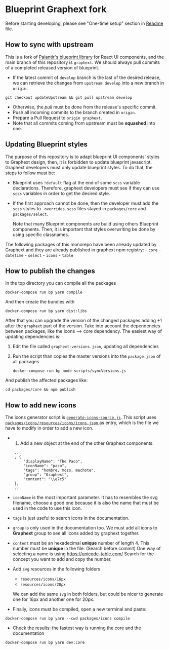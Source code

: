 # Blueprint Graphext fork
Before starting developing, please see "One-time setup" section in [Readme](README.md) file.

## How to sync with upstream
This is a fork of [Palantir's blueprint library](https://github.com/palantir/blueprint) for React UI components, and the main branch of this repository is `graphext`.
We should always pull commits of a completed released version of blueprint.
- If the latest commit of `develop` branch is the last of the desired release, we can retrieve the changes from `upstream develop` into a new branch in `origin`:
```
git checkout updateUpstream && git pull upstream develop
```
- Otherwise, the *pull* must be done from the release's specific commit.
- Push all incoming commits to the branch created in `origin`.
- Prepare a Pull Request to `origin graphext`.
- Note that all commits coming from upstream must be **squashed** into one.

## Updating Blueprint styles
The purpose of this repository is to adapt blueprint UI components' styles to Graphext design, then, it is forbidden to update blueprint javascript. Graphext developers must only update blueprint styles. To do that, the steps to follow must be:
- Blueprint uses `!default` flag at the end of some `scss` variable declarations. Therefore, graphext developers must see if they can use `scss` variables in order to get the desired style.
- If the first approach cannot be done, then the developer must add the `scss` styles to `_overrides.scss` files stayed in `packages/core` and `packages/select`.

  Note that many Blueprint components are build using others Blueprint components. Then, it is important that styles overwriting be done by using specific classnames.

The following packages of this monorepo have been already updated by Graphext and they are already published in graphext npm registry:
    - `core`
    - `datetime`
    - `select`
    - `icons`
    - `table`

## How to publish the changes

In the top directory you can compile all the packages
```
docker-compose run bp yarn compile
```
And then create the bundles with
```
docker-compose run bp yarn dist:libs
```
After that you can upgrade the version of the changed packages adding +1 after the `graphext` part of the version. Take into account the dependencies between packages, like the icons --> core dependency. The easiest way of updating dependencies is:

1. Edit the file called `graphext-versions.json`, updating all dependencies
2. Run the script than copies the master versions into the `package.json` of all packages

    ```
    docker-compose run bp node scripts/syncVersions.js
    ```

And publish the affected packages like:
```
cd packages/core && npm publish
```

## How to add new icons

The icons generator script is [`generate-icons-source.js`](packages/node-build-scripts/generate-icons-source.js). This script uses [`packages/icons/resources/icons/icons.json` ](packages/icons/resources/icons/icons.json) as entry, which is the file we have to modify in order to add a new icon.
- 1. Add a new object at the end of the other Graphext components:

```
    ...
    , {
        "displayName": "The Paco",
        "iconName": "paco",
        "tags": "hombre, mozo, machote",
        "group": "Graphext",
        "content": "\\e7c5"
    },
    ...
```
- `iconName` is the most important parameter. It has to resembles the svg filename, choose a good one because it is also the name that must be used in the code to use this icon.
- `tags` is just useful to search icons in the documentation.
- `group` is only used in the documentation too. We must add all icons to **Graphext** group to see all icons added by graphext together.
- `content` must be an hexadecimal **unique** number of length 4. This number must be **unique** in the file. (Search before commit) One way of selecting a name is using https://unicode-table.com/ Search for the concept you want to add and copy the number.
- Add `svg` resources in the following folders
    - `resources/icons/16px`
    - `resources/icons/20px`

  We can add the same `svg` in both folders, but could be nicer to generate one for 16px and another one for 20px.
- Finally, icons must be compiled, open a new terminal and paste:
```
docker-compose run bp yarn --cwd packages/icons compile
```
- Check the results: the fastest way is running the core and the documentation
```
docker-compose run bp yarn dev:core
```

